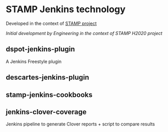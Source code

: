 # STAMP Jenkins technology

Developed in the context of [STAMP project](https://stamp.ow2.org/)
 
_Initial development by Engineering in the context of STAMP H2020 project_

## dspot-jenkins-plugin

A Jenkins Freestyle plugin

## descartes-jenkins-plugin

## stamp-jenkins-cookbooks

## jenkins-clover-coverage

Jenkins pipeline to generate Clover reports + script to compare results
